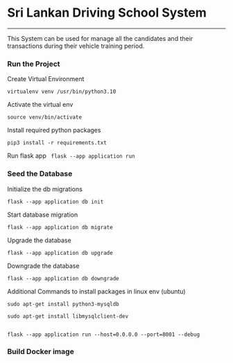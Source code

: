 # Sri Lankan Driving School System
***
This System can be used for manage all the candidates and their transactions during their vehicle training period.



### Run the Project

Create Virtual Environment

```virtualenv venv /usr/bin/python3.10```

Activate the virtual env

```source venv/bin/activate```

Install required python packages

```pip3 install -r requirements.txt```

Run flask app
``` flask --app application run```


### Seed the Database

Initialize the db migrations

```flask --app application db init```

Start database migration

```flask --app application db migrate```

Upgrade the database

```flask --app application db upgrade```

Downgrade the database

```flask --app application db downgrade```

Additional Commands to install packages in linux env (ubuntu)
```
sudo apt-get install python3-mysqldb

sudo apt-get install libmysqlclient-dev


flask --app application run --host=0.0.0.0 --port=8001 --debug

```


### Build Docker image

```sudo docker buildx build --no-cache --file Dockerfile --tag core-driving-school-system-gen1-srv:v0.4.0 .
```